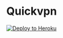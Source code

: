 Quickvpn
================

[![Deploy to Heroku](https://www.herokucdn.com/deploy/button.png)](https://heroku.com/deploy)
